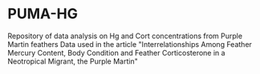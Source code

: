 # PUMA-HG
Repository of data analysis on Hg and Cort concentrations from Purple Martin feathers
Data used in the article "Interrelationships Among Feather Mercury Content, Body Condition and Feather Corticosterone in a Neotropical Migrant, the Purple Martin"
